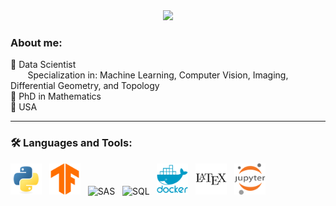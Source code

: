 <div id="header" align="center">
  <img src="https://media.giphy.com/media/qMBBrQGnCovagXRguC/giphy.gif" width="225"/>
</div>

### About me:
:seedling: Data Scientist \
  &nbsp;&nbsp;&nbsp;&nbsp;&nbsp;&nbsp; Specialization in: Machine Learning, Computer Vision, Imaging, Differential Geometry, and Topology \
:rocket: PhD in Mathematics \
:round_pushpin: USA

---
### 🛠️ Languages and Tools:
<div>
  <img src="https://github.com/devicons/devicon/blob/master/icons/python/python-original.svg" title="Python" alt="Python" width="50" height="50"/>&nbsp;&nbsp;
  <img src="https://github.com/devicons/devicon/blob/master/icons/tensorflow/tensorflow-original.svg" title="TensorFlow" alt="TensorFlow" width="50" height="50"/>&nbsp;&nbsp;
  <img src="https://upload.wikimedia.org/wikipedia/commons/1/10/SAS_logo_horiz.svg" title="SAS" alt="SAS" width="50" height="50"/>&nbsp;&nbsp;
  <img src="https://upload.wikimedia.org/wikipedia/commons/8/87/Sql_data_base_with_logo.png" title="SQL" alt="SQL" width="90" height="42"/>&nbsp;&nbsp;
  <img src="https://github.com/devicons/devicon/blob/master/icons/docker/docker-plain-wordmark.svg" title="Docker" alt="Docker" width="50" height="50"/>&nbsp;&nbsp;
  <img src="https://github.com/devicons/devicon/blob/master/icons/latex/latex-original.svg" title="LaTeX" alt="LaTeX" width="50" height="50"/>&nbsp;&nbsp;
  <img src="https://github.com/devicons/devicon/blob/master/icons/jupyter/jupyter-original-wordmark.svg" title="Jupyter" alt="Jupyter" width="50" height="50"/>&nbsp;&nbsp;
  
</div>

<!---
ellapav/ellapav is a ✨ special ✨ repository because its `README.md` (this file) appears on your GitHub profile.
You can click the Preview link to take a look at your changes.
--->
